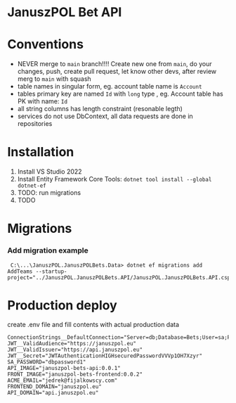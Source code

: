# JanuszPOL Bet API
# Conventions
* NEVER merge to `main` branch!!!! Create new one from `main`, do your changes, push, create pull request, let know other devs, after review merg to `main` with squash
* table names in singular form, eg. account table name is `Account`
* tables primary key are named `Id` with `long` type , eg. Account table has PK with name: `Id` 
* all string columns has length constraint (resonable legth)
* services do not use DbContext, all data requests are done in repositories
# Installation
1. Install VS Studio 2022
2. Install Entity Framework Core Tools: `dotnet tool install --global dotnet-ef`
3. TODO: run migrations
4. TODO

# Migrations
### Add migration example
```
 C:\...\JanuszPOL.JanuszPOLBets.Data> dotnet ef migrations add AddTeams --startup-project="../JanuszPOL.JanuszPOLBets.API/JanuszPOL.JanuszPOLBets.API.csproj"
 ```

# Production deploy

create .env file and fill contents with actual production data
```
ConnectionStrings__DefaultConnection="Server=db;Database=Bets;User=sa;Password=dbpassword1;"
JWT__ValidAudience="https://januszpol.eu"
JWT__ValidIssuer="https://api.januszpol.eu"
JWT__Secret="JWTAuthenticationHIGHsecuredPasswordVVVp1OH7Xzyr"
SA_PASSWORD="dbpassword1"
API_IMAGE="januszpol-bets-api:0.0.1"
FRONT_IMAGE="januszpol-bets-frontend:0.0.2"
ACME_EMAIL="jedrek@fijalkowscy.com"
FRONTEND_DOMAIN="januszpol.eu"
API_DOMAIN="api.januszpol.eu"
```
